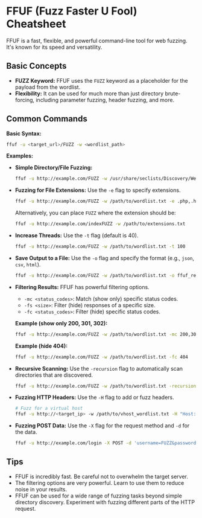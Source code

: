 # FFUF (Fuzz Faster U Fool) Cheatsheet

FFUF is a fast, flexible, and powerful command-line tool for web fuzzing. It's known for its speed and versatility.

## Basic Concepts

-   **FUZZ Keyword:** FFUF uses the `FUZZ` keyword as a placeholder for the payload from the wordlist.
-   **Flexibility:** It can be used for much more than just directory brute-forcing, including parameter fuzzing, header fuzzing, and more.

## Common Commands

**Basic Syntax:**
```bash
ffuf -u <target_url>/FUZZ -w <wordlist_path>
```

**Examples:**

-   **Simple Directory/File Fuzzing:**
    ```bash
    ffuf -u http://example.com/FUZZ -w /usr/share/seclists/Discovery/Web-Content/directory-list-2.3-medium.txt
    ```

-   **Fuzzing for File Extensions:**
    Use the `-e` flag to specify extensions.
    ```bash
    ffuf -u http://example.com/FUZZ -w /path/to/wordlist.txt -e .php,.html,.txt
    ```
    Alternatively, you can place `FUZZ` where the extension should be:
    ```bash
    ffuf -u http://example.com/indexFUZZ -w /path/to/extensions.txt
    ```

-   **Increase Threads:**
    Use the `-t` flag (default is 40).
    ```bash
    ffuf -u http://example.com/FUZZ -w /path/to/wordlist.txt -t 100
    ```

-   **Save Output to a File:**
    Use the `-o` flag and specify the format (e.g., `json`, `csv`, `html`).
    ```bash
    ffuf -u http://example.com/FUZZ -w /path/to/wordlist.txt -o ffuf_results.json
    ```

-   **Filtering Results:**
    FFUF has powerful filtering options.
    -   `-mc <status_codes>`: Match (show only) specific status codes.
    -   `-fs <size>`: Filter (hide) responses of a specific size.
    -   `-fc <status_codes>`: Filter (hide) specific status codes.

    **Example (show only 200, 301, 302):**
    ```bash
    ffuf -u http://example.com/FUZZ -w /path/to/wordlist.txt -mc 200,301,302
    ```

    **Example (hide 404):**
    ```bash
    ffuf -u http://example.com/FUZZ -w /path/to/wordlist.txt -fc 404
    ```

-   **Recursive Scanning:**
    Use the `-recursion` flag to automatically scan directories that are discovered.
    ```bash
    ffuf -u http://example.com/FUZZ -w /path/to/wordlist.txt -recursion
    ```

-   **Fuzzing HTTP Headers:**
    Use the `-H` flag to add or fuzz headers.
    ```bash
    # Fuzz for a virtual host
    ffuf -u http://<target_ip> -w /path/to/vhost_wordlist.txt -H "Host: FUZZ.example.com"
    ```

-   **Fuzzing POST Data:**
    Use the `-X` flag for the request method and `-d` for the data.
    ```bash
    ffuf -u http://example.com/login -X POST -d 'username=FUZZ&password=password' -w /path/to/usernames.txt
    ```

## Tips

-   FFUF is incredibly fast. Be careful not to overwhelm the target server.
-   The filtering options are very powerful. Learn to use them to reduce noise in your results.
-   FFUF can be used for a wide range of fuzzing tasks beyond simple directory discovery. Experiment with fuzzing different parts of the HTTP request.
